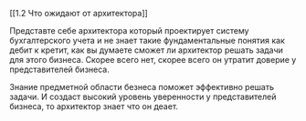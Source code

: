 [[1.2 Что ожидают от архитектора]]

Представте себе архитектора который проектирует систему бухгалтерского учета и не знает такие фундаментальные понятия как дебит к кретит, как вы думаете сможет ли архитектор решать задачи для этого бизнеса. Скорее всего нет, скорее всего он утратит доверие у представителей бизнеса.

Знание предметной области безнеса поможет эффективно решать задачи. И создаст высокий уровень уверенности у представителей бизнеса, то архитектор знает что он деает. 
